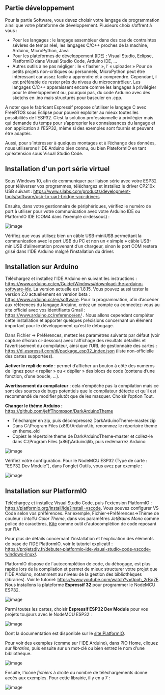 ## Partie développement
Pour la partie Software, vous devez choisir votre langage de programmation ainsi que votre plateforme de développement. Plusieurs choix s’offrent à vous :
* Pour les langages : le langage assembleur dans des cas de contraintes sévères de temps réel, les langages C/C++ proches de la machine, Arduino, MicroPython, Java
*	Pour les plateformes de développement (IDE) : Visual Studio, Eclipse, PlatformIO dans Visual Studio Code, Arduino IDE, …
*	Autres outils à ne pas négliger : le « flasher », l’ « uploader »
Pour de petits projets non-critiques ou personnels, MicroPython peut être intéressant car assez facile à apprendre et à comprendre. Cependant, il est préférable de rester près du niveau du microcontrôleur. Les langages C/C++ apparaissent encore comme les langages à privilégier pour le développement ou, pourquoi pas, du code Arduino avec des sketchs en .ino mais structurés pour basculer en .cpp.

A noter que le fabricant Espressif propose d’utiliser le langage C avec FreeRTOS sous Eclipse pour pouvoir exploiter au mieux toutes les possibilités de l’ESP32. C’est la solution professionnelle à privilégier mais qui demande du temps pour s’approprier les connaissances du langage et son application à l’ESP32, même si des exemples sont fournis et peuvent être adaptés.

Aussi, pour s’intéresser à quelques montages et à l’échange des données, nous utiliserons l’IDE Arduino bien connu, ou bien PlateformIO en tant qu'extension sous Visual Studio Code.

## Installation d'un port série virtuel
Sous Windows 10, afin de communiquer par liaison série avec votre ESP32 pour téléverser vos programmes, téléchargez et installez le driver CP210x USB suivant :
https://www.silabs.com/products/development-tools/software/usb-to-uart-bridge-vcp-drivers 

Ensuite, dans votre gestionnaire de périphériques, vérifiez le numéro de port à utiliser pour votre communication avec votre Arduino IDE ou PlatformIO IDE (COM4 dans l’exemple ci-dessous) :

![image](https://user-images.githubusercontent.com/44494044/129469747-f1b302c6-2e21-4c1d-9393-0fc2b6b620bf.png)

Vérifiez que vous utilisez bien un câble USB-miniUSB permettant la communication avec le port USB du PC et non un « simple » câble USB-miniUSB d’alimentation provenant d’un chargeur, sinon le port COM restera grisé dans l’IDE Arduino malgré l’installation du driver.

## Installation sur Arduino

Téléchargez et installez l'IDE Arduino en suivant les instructions : https://www.arduino.cc/en/Guide/Windows#download-the-arduino-software-ide. La version actuelle est 1.8.15. Vous pouvez aussi tester la version 2.0 actuellement en version beta : https://www.arduino.cc/en/software.
Pour la programmation, afin d’accéder aux références du langage Arduino, créez un compte ou connectez-vous au site officiel avec vos identifiants Gmail : https://www.arduino.cc/reference/en/ . Nous allons cependant compléter cette installation et apporter quelques précisions concernant un élément important pour le développement qu’est le débogage.

Dans Fichier -> Préférences, mettez les paramètres suivants par défaut (voir capture d’écran ci-dessous) avec l’affichage des résultats détaillés et l’avertissement du compilateur, ainsi que l’URL de gestionnaire des cartes : https://dl.espressif.com/dl/package_esp32_index.json (liste non-officielle des cartes supportées).

**Activer le repli de code** : permet d’afficher un bouton à côté des numéros de lignez pour « replier » ou « déplier » des blocs de code (contenu d’une fonction, d’une boucle, …).

**Avertissement du compilateur** : cela n’empêche pas la compilation mais ce sont des sources de bugs potentiels que le compilateur détecte et qu’il est recommandé de modifier plutôt que de les masquer. Choisir l’option Tout.

**Changer le thème Arduino** : https://github.com/jeffThompson/DarkArduinoTheme 
- Télécharger en zip, puis décompressez DarkArduinoTheme-master.zip
- Dans C:\Program Files (x86)\Arduino\lib, renommez le répertoire theme en theme_old
- Copiez le répertoire theme de DarkArduinoTheme-master et collez-le dans C:\Program Files (x86)\Arduino\lib, puis redémarrez Arduino

![image](https://user-images.githubusercontent.com/44494044/129491592-c97fa6f1-f729-48ec-b5a1-ce879a163802.png)

Vérifiez votre configuration. Pour le NodeMCU ESP32 (Type de carte : "ESP32 Dev Module"), dans l'onglet Outils, vous avez par exemple :

![image](https://user-images.githubusercontent.com/44494044/130417596-92674ab7-44eb-4d07-9a1f-a091d315d262.png)

## Installation sur PlatformIO
Téléchargez et installez Visual Studio Code, puis l'extension PlatformIO : https://platformio.org/install/ide?install=vscode. Vous pouvez configurer VS Code selon vos préférences. Par exemple, Fichier->Préférences->Thème de couleur : *IntelliJ Color Theme*, dans vos paramètres *JetBrains Mono* comme police de caractères, [Kite](https://marketplace.visualstudio.com/items?itemName=kiteco.kite) comme outil d'autocomplétion de code reposant sur l'IA.

Pour plus de détails concernant l'installation et l'explication des éléments de base de l'IDE PlatformIO, voir le tutoriel explicatif : https://projetsdiy.fr/debuter-platformio-ide-visual-studio-code-vscode-windows-linux/.

PlatformIO dispose de l'autocomplétion de code, du débogage, est plus rapide lors de la compilation et permet de mieux structurer votre projet que l'IDE Arduino, notamment au niveau de la gestion des bibliothèques (libraries). Voir le tutoriel: https://www.youtube.com/watch?v=0poh_2rBq7E. Nous installons la plateforme **Espressif 32** pour programmer le NodeMCU ESP32.

![image](https://user-images.githubusercontent.com/44494044/129594248-e2b5f3d8-17ac-4701-a11d-7b588c0cd817.png)

Parmi toutes les cartes, choisir **Espressif ESP32 Dev Module** pour vos projets toujours avec le NodeMCU ESP32 :

![image](https://user-images.githubusercontent.com/44494044/129594959-72838f9b-a770-4992-ae8c-7c8ce66f45a7.png)

Dont la documentation est disponible sur le [site PlatformIO](https://docs.platformio.org/en/latest/boards/espressif32/esp32dev.html?utm_source=platformio&utm_medium=piohome).

Pour voir des exemples (comme sur l'IDE Arduino), dans PIO Home, cliquez sur *libraries*, puis ensuite sur un mot-clé ou bien entrez le nom d'une bibliothèque.

![image](https://user-images.githubusercontent.com/44494044/130436805-7c8b5046-5ae2-4cd4-922f-c01a2cf180e2.png)

Ensuite, l'icône *fichiers* à droite du nombre de téléchargements donne accès aux exemples. Pour cette librairie, il y en a 7 :

![image](https://user-images.githubusercontent.com/44494044/130441990-ae5057da-05a6-4e4a-87b6-e44d8b145dc8.png)

